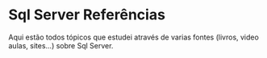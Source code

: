 # Sql Server Referências

Aqui estão todos tópicos que estudei através de varias fontes (livros, video aulas, sites...) sobre Sql Server.
